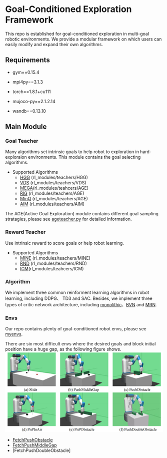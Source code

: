 # Goal-Conditioned Exploration Framework

This repo is established for goal-conditioned exploration in multi-goal robotic environments.
We provide a modular framework on which users can easily modify and expand their own algorithms.

## Requirements
- gym==0.15.4

- mpi4py==3.1.3

- torch==1.8.1+cu111

- mujoco-py==2.1.2.14

- wandb==0.13.10


## Main Module

### Goal Teacher
Many algorithms set intrinsic goals to help robot to exploration in hard-exploraion environments. This module contains the goal selecting algorithms.
- Supported Algorithms
    - [HGG](https://arxiv.org/abs/1906.04279)  (rl_modules/teachers/HGG) 
    - [VDS](https://arxiv.org/abs/2006.09641) (rl_modules/teachers/VDS)
    - [MEGA](https://arxiv.org/abs/2007.02832)(rl_modules/teahcers/AGE)
    - [RIG](https://arxiv.org/abs/1807.04742) (rl_modules/teachers/AGE)
    - [MinQ](https://arxiv.org/abs/1907.08225) (rl_modules/teachers/AGE)
    - [AIM](https://arxiv.org/abs/2105.13345) (rl_modules/teachers/AIM)

The AGE(Active Goal Exploration) module contains different goal sampling stratagies, please see [ageteacher.py](https://github.com/poisonwine/Goal-Conditioned-Exploration/blob/master/rl_modules/teachers/AGE/ageteacher.py) for detailed information.

### Reward Teacher
Use intrinsic reward to score goals or help robot learning.
 - Supported Algorithms
    - [MINE](https://arxiv.org/abs/2103.08107)  (rl_modules/teachers/MINE) 
    - [RND](https://arxiv.org/abs/1810.12894) (rl_modules/teachers/RND)
    - [ICM](https://arxiv.org/abs/1705.05363)(rl_modules/teahcers/ICM)


### Algorithm
We implement three common reinforment learning  algorithms in robot learning, including DDPG、 TD3 and SAC. Besides, we implement three types of critic network architecture, including [monolithic](https://github.com/poisonwine/Goal-Conditioned-Exploration/blob/master/rl_modules/models.py)、[BVN](https://arxiv.org/abs/2204.13695) and [MRN](https://arxiv.org/abs/2208.08133).

### Envs
Our repo contains plenty of  goal-conditioned robot envs, please see [myenvs](https://github.com/poisonwine/Goal-Conditioned-Exploration/tree/master/myenvs). 

There are six most difficult envs where  the desired goals and block initial position have a huge gap, as the following figure shows.
![hard_envs](./fetchenv_hard.png)
   
- [FetchPushObstacle](https://github.com/poisonwine/Goal-Conditioned-Exploration/blob/master/myenvs/fetch/push_new.py)
- [FetchPushMiddleGap](https://github.com/poisonwine/Goal-Conditioned-Exploration/blob/master/myenvs/fetch/push_wall_obstacle.py)
- [FetchPushDoubleObstacle]
